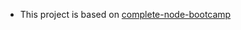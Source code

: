 - This project is based on [complete-node-bootcamp](https://github.com/jonasschmedtmann/complete-node-bootcamp)